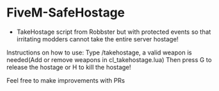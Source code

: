 # FiveM-SafeHostage

- TakeHostage script from Robbster but with protected events so that irritating modders cannot take the entire server hostage!

Instructions on how to use:
Type /takehostage, a valid weapon is needed(Add or remove weapons in cl_takehostage.lua)
Then press G to release the hostage or H to kill the hostage!

Feel free to make improvements with PRs
